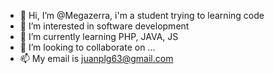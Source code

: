 - 👋 Hi, I’m @Megazerra, i'm a student trying to learning code
- 👀 I’m interested in software development
- 🌱 I’m currently learning PHP, JAVA, JS
- 💞️ I’m looking to collaborate on ...
- 📫 My email is juanplg63@gmail.com

<!---
Megazerra/Megazerra is a ✨ special ✨ repository because its `README.md` (this file) appears on your GitHub profile.
You can click the Preview link to take a look at your changes.
--->
